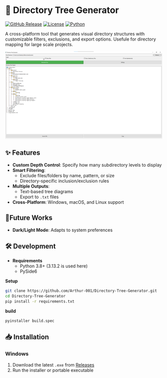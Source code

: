 # 🌳 Directory Tree Generator

[![GitHub Release](https://img.shields.io/github/v/release/Arthur-001/Directory-Tree-Generator?include_prereleases)](https://github.com/Arthur-001/Directory-Tree-Generator/releases)
[![License](https://img.shields.io/badge/license-Apache2.0-blue.svg)](LICENSE)
[![Python](https://img.shields.io/badge/python-3.13.2-blue)](https://www.python.org/)

A cross-platform tool that generates visual directory structures with customizable filters, exclusions, and export options. Usefule for directory mapping for large scale projects.

![Screenshot](docs/andsfs.png)

## ✨ Features

- **Custom Depth Control**: Specify how many subdirectory levels to display
- **Smart Filtering**:
  - Exclude files/folders by name, pattern, or size
  - Directory-specific inclusion/exclusion rules
- **Multiple Outputs**:
  - Text-based tree diagrams
  - Export to `.txt` files
- **Cross-Platform**: Windows, macOS, and Linux support


## 🚀Future Works
- **Dark/Light Mode**: Adapts to system preferences


## 🛠 Development
- **Requirements**
  - Python 3.8+ (3.13.2 is used here)
  - PySide6

**Setup**
```bash
git clone https://github.com/Arthur-001/Directory-Tree-Generator.git
cd Directory-Tree-Generator
pip install -r requirements.txt
```

**build**
```bash
pyinstaller build.spec
```


## 📥 Installation

### Windows
1. Download the latest `.exe` from [Releases](https://github.com/Arthur-001/Directory-Tree-Generator/releases)
2. Run the installer or portable executable

